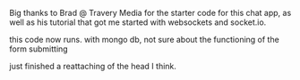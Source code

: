 

Big thanks to Brad @ Travery Media for the starter code for this chat app, as well as his tutorial that got me started with websockets and socket.io.


this code now runs. with mongo db, not sure about the functioning of the form submitting


just finished a reattaching of the head I think.